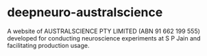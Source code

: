 # deepneuro-australscience
A website of AUSTRALSCIENCE PTY LIMITED (ABN 91 662 199 555) developed for conducting neuroscience experiments at S P Jain and facilitating production usage.
